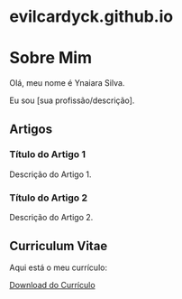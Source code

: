 # evilcardyck.github.io

<!DOCTYPE html>
<html>
<head>
  <title>Meu Cartão de Visita</title>
  <style>
    .article {
      margin-bottom: 20px;
    }
  </style>
</head>
<body>
  <h1>Sobre Mim</h1>
  <p>Olá, meu nome é Ynaiara Silva.</p>
  <p>Eu sou [sua profissão/descrição].</p>
  
  <h2>Artigos</h2>
  <div class="article">
    <h3>Título do Artigo 1</h3>
    <p>Descrição do Artigo 1.</p>
  </div>
  <div class="article">
    <h3>Título do Artigo 2</h3>
    <p>Descrição do Artigo 2.</p>
  </div>
  <!-- Adicione quantos artigos desejar -->
  
  <h2>Curriculum Vitae</h2>
  <p>Aqui está o meu currículo:</p>
  <a href="caminho-para-seu-curriculo.pdf" target="_blank">Download do Currículo</a>
</body>
</html>
